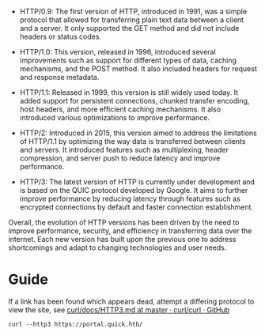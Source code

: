 - HTTP/0.9: The first version of HTTP, introduced in 1991, was a simple protocol that allowed for transferring plain text data between a client and a server. It only supported the GET method and did not include headers or status codes.

- HTTP/1.0: This version, released in 1996, introduced several improvements such as support for different types of data, caching mechanisms, and the POST method. It also included headers for request and response metadata.

- HTTP/1.1: Released in 1999, this version is still widely used today. It added support for persistent connections, chunked transfer encoding, host headers, and more efficient caching mechanisms. It also introduced various optimizations to improve performance.

- HTTP/2: Introduced in 2015, this version aimed to address the limitations of HTTP/1.1 by optimizing the way data is transferred between clients and servers. It introduced features such as multiplexing, header compression, and server push to reduce latency and improve performance.

- HTTP/3: The latest version of HTTP is currently under development and is based on the QUIC protocol developed by Google. It aims to further improve performance by reducing latency through features such as encrypted connections by default and faster connection establishment.

Overall, the evolution of HTTP versions has been driven by the need to improve performance, security, and efficiency in transferring data over the internet. Each new version has built upon the previous one to address shortcomings and adapt to changing technologies and user needs.

# Guide

If a link has been found which appears dead, attempt a differing protocol to view the site, see [curl/docs/HTTP3.md at master · curl/curl · GitHub](https://github.com/curl/curl/blob/master/docs/HTTP3.md#quiche-version)

`curl --http3 https://portal.quick.htb/`

